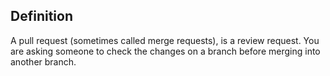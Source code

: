 ## Definition
A pull request (sometimes called merge requests), is a review request. You are asking someone to check the changes on a branch before merging into another branch.  

